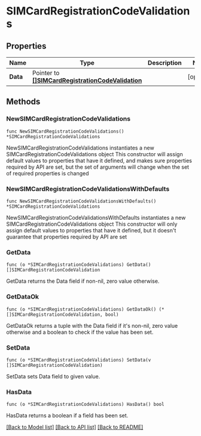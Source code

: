 # SIMCardRegistrationCodeValidations

## Properties

Name | Type | Description | Notes
------------ | ------------- | ------------- | -------------
**Data** | Pointer to [**[]SIMCardRegistrationCodeValidation**](SIMCardRegistrationCodeValidation.md) |  | [optional] 

## Methods

### NewSIMCardRegistrationCodeValidations

`func NewSIMCardRegistrationCodeValidations() *SIMCardRegistrationCodeValidations`

NewSIMCardRegistrationCodeValidations instantiates a new SIMCardRegistrationCodeValidations object
This constructor will assign default values to properties that have it defined,
and makes sure properties required by API are set, but the set of arguments
will change when the set of required properties is changed

### NewSIMCardRegistrationCodeValidationsWithDefaults

`func NewSIMCardRegistrationCodeValidationsWithDefaults() *SIMCardRegistrationCodeValidations`

NewSIMCardRegistrationCodeValidationsWithDefaults instantiates a new SIMCardRegistrationCodeValidations object
This constructor will only assign default values to properties that have it defined,
but it doesn't guarantee that properties required by API are set

### GetData

`func (o *SIMCardRegistrationCodeValidations) GetData() []SIMCardRegistrationCodeValidation`

GetData returns the Data field if non-nil, zero value otherwise.

### GetDataOk

`func (o *SIMCardRegistrationCodeValidations) GetDataOk() (*[]SIMCardRegistrationCodeValidation, bool)`

GetDataOk returns a tuple with the Data field if it's non-nil, zero value otherwise
and a boolean to check if the value has been set.

### SetData

`func (o *SIMCardRegistrationCodeValidations) SetData(v []SIMCardRegistrationCodeValidation)`

SetData sets Data field to given value.

### HasData

`func (o *SIMCardRegistrationCodeValidations) HasData() bool`

HasData returns a boolean if a field has been set.


[[Back to Model list]](../README.md#documentation-for-models) [[Back to API list]](../README.md#documentation-for-api-endpoints) [[Back to README]](../README.md)


